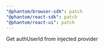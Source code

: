 ```yaml
---
"@phantom/browser-sdk": patch
"@phantom/react-sdk": patch
"@phantom/react-ui": patch
---
```


Get authUserId from injected provider
